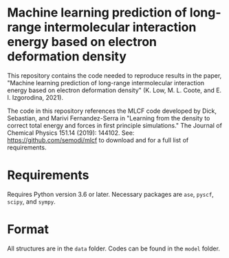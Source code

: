 # Machine learning prediction of long-range intermolecular interaction energy based on electron deformation density
This repository contains the code needed to reproduce results in the paper, "Machine learning prediction of long-range intermolecular interaction energy based on electron deformation density" (K. Low, M. L. Coote, and E. I. Izgorodina, 2021).

The code in this repository references the MLCF code developed by Dick, Sebastian, and Marivi Fernandez-Serra in "Learning from the density to correct total energy and forces in first principle simulations." The Journal of Chemical Physics 151.14 (2019): 144102. See: https://github.com/semodi/mlcf to download and for a full list of requirements.

# Requirements
Requires Python version 3.6 or later. Necessary packages are ``ase``, ``pyscf``, ``scipy``, and ``sympy``. 

# Format
All structures are in the `data` folder. Codes can be found in the `model` folder.
